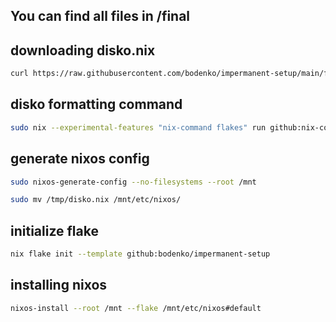 ## You can find all files in /final

## downloading disko.nix
```bash
curl https://raw.githubusercontent.com/bodenko/impermanent-setup/main/final/disko.nix -o /tmp/disko.nix
```

## disko formatting command
```bash
sudo nix --experimental-features "nix-command flakes" run github:nix-community/disko -- --mode disko /tmp/disko.nix --arg device '"/dev/nvme0n1"'
```
## generate nixos config
```bash
sudo nixos-generate-config --no-filesystems --root /mnt
```
```bash
sudo mv /tmp/disko.nix /mnt/etc/nixos/
```
## initialize flake
```bash
nix flake init --template github:bodenko/impermanent-setup
```

## installing nixos
```bash
nixos-install --root /mnt --flake /mnt/etc/nixos#default
```
